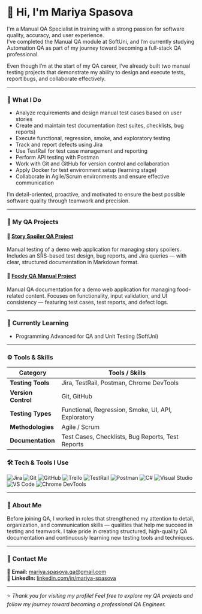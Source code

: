 # 👋 Hi, I'm Mariya Spasova

I'm a Manual QA Specialist in training with a strong passion for software quality, accuracy, and user experience.  
I’ve completed the Manual QA module at SoftUni, and I’m currently studying Automation QA as part of my journey toward becoming a full-stack QA professional.  

Even though I’m at the start of my QA career, I’ve already built two manual testing projects that demonstrate my ability to design and execute tests, report bugs, and collaborate effectively.

---

### 🧩 What I Do
- Analyze requirements and design manual test cases based on user stories  
- Create and maintain test documentation (test suites, checklists, bug reports)  
- Execute functional, regression, smoke, and exploratory testing  
- Track and report defects using Jira
- Use TestRail for test case management and reporting  
- Perform API testing with Postman  
- Work with Git and GitHub for version control and collaboration  
- Apply Docker for test environment setup (learning stage)  
- Collaborate in Agile/Scrum environments and ensure effective communication  

I’m detail-oriented, proactive, and motivated to ensure the best possible software quality through teamwork and precision.

---

### 🧪 My QA Projects

#### 📁 [Story Spoiler QA Project](https://github.com/MariyaSpasova-Git/story-spoiler-qa-project)
Manual testing of a demo web application for managing story spoilers.
Includes an SRS-based test design, bug reports, and Jira queries — with clear, structured documentation in Markdown format.

#### 📁 [Foody QA Manual Project](https://github.com/MariyaSpasova-Git/foody-qa-manual-project)
Manual QA documentation for a demo web application for managing food-related content.
Focuses on functionality, input validation, and UI consistency — featuring test cases, test reports, and defect logs.

---

### 🧠 Currently Learning
- Programming Advanced for QA and Unit Testing (SoftUni)  

---

### ⚙️ Tools & Skills

| Category | Tools / Skills |
|-----------|----------------|
| **Testing Tools** | Jira, TestRail, Postman, Chrome DevTools |
| **Version Control** | Git, GitHub |
| **Testing Types** | Functional, Regression, Smoke, UI, API, Exploratory |
| **Methodologies** | Agile / Scrum |
| **Documentation** | Test Cases, Checklists, Bug Reports, Test Reports |

### 🛠️ Tech & Tools I Use

![Jira](https://img.shields.io/badge/Jira-0052CC?style=for-the-badge&logo=jira&logoColor=white)
![Git](https://img.shields.io/badge/Git-F05033?style=for-the-badge&logo=git&logoColor=white)
![GitHub](https://img.shields.io/badge/GitHub-181717?style=for-the-badge&logo=github&logoColor=white)
![Trello](https://img.shields.io/badge/Trello-0052CC?style=for-the-badge&logo=trello&logoColor=white)
![TestRail](https://img.shields.io/badge/TestRail-1F8C42?style=for-the-badge&logo=testcafe&logoColor=white)
![Postman](https://img.shields.io/badge/Postman-FF6C37?style=for-the-badge&logo=postman&logoColor=white)
![C#](https://img.shields.io/badge/C%23-239120?style=for-the-badge&logo=csharp&logoColor=white)
![Visual Studio](https://img.shields.io/badge/Visual_Studio-5C2D91?style=for-the-badge&logo=visualstudio&logoColor=white)
![VS Code](https://img.shields.io/badge/VS_Code-007ACC?style=for-the-badge&logo=visualstudiocode&logoColor=white)
![Chrome DevTools](https://img.shields.io/badge/Chrome_DevTools-4285F4?style=for-the-badge&logo=googlechrome&logoColor=white)

---

### 🌱 About Me
Before joining QA, I worked in roles that strengthened my attention to detail, organization, and communication skills — qualities that help me succeed in testing and teamwork. I take pride in creating structured, high-quality QA documentation and continuously learning new testing tools and techniques.

---

### 💬 Contact Me

📧 **Email:** mariya.spasova.qa@gmail.com  
💼 **LinkedIn:** [linkedin.com/in/mariya-spasova](https://linkedin.com/in/mariya-spasova)  

---

⭐ *Thank you for visiting my profile! Feel free to explore my QA projects and follow my journey toward becoming a professional QA Engineer.*
